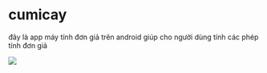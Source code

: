 # cumicay
<p>đây là app máy tính đơn giả trên android giúp cho người dùng tính các phép tính đơn giả</p>
<img src="https://docs.google.com/document/d/1F2zYsvClZEG-L_6JKbUg0vukmVwm4Uyo60dBbKJSkOE/edit">
